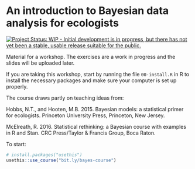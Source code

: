 # An introduction to Bayesian data analysis for ecologists 

[![Project Status: WIP - Initial development is in progress, but there has not yet been a stable, usable release suitable for the public.](http://www.repostatus.org/badges/latest/wip.svg)](http://www.repostatus.org/#wip)

Material for a workshop. The exercises are a work in progress and the slides will be uploaded later.

If you are taking this workshop, start by running the file `00-install.R` in R to install the necessary packages and make sure your computer is set up properly.

The course draws partly on teaching ideas from:

Hobbs, N.T., and Hooten, M.B. 2015. Bayesian models: a statistical primer for ecologists. Princeton University Press, Princeton, New Jersey.

McElreath, R. 2016. Statistical rethinking: a Bayesian course with examples in R and Stan. CRC Press/Taylor & Francis Group, Boca Raton.

To start:

```r
# install.packages("usethis")
usethis::use_course("bit.ly/bayes-course")
```
